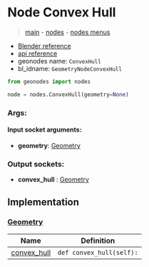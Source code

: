 # Node Convex Hull

> [main](../structure.md) - [nodes](nodes.md) - [nodes menus](nodes_menus.md)

- [Blender reference](https://docs.blender.org/manual/en/latest/modeling/geometry_nodes/geometry/convex_hull.html)
- [api reference](https://docs.blender.org/api/current/bpy.types.GeometryNodeConvexHull.html)
- geonodes name: `ConvexHull`
- bl_idname: `GeometryNodeConvexHull`

```python
from geonodes import nodes

node = nodes.ConvexHull(geometry=None)
```

### Args:

#### Input socket arguments:

- **geometry**: [Geometry](Geometry.md)

### Output sockets:

- **convex_hull** : [Geometry](Geometry.md)

## Implementation

### [Geometry](Geometry.md)

| Name | Definition |
|------|------------|
 | [convex_hull](Geometry.md#convex_hull-property) | `def convex_hull(self):` |

